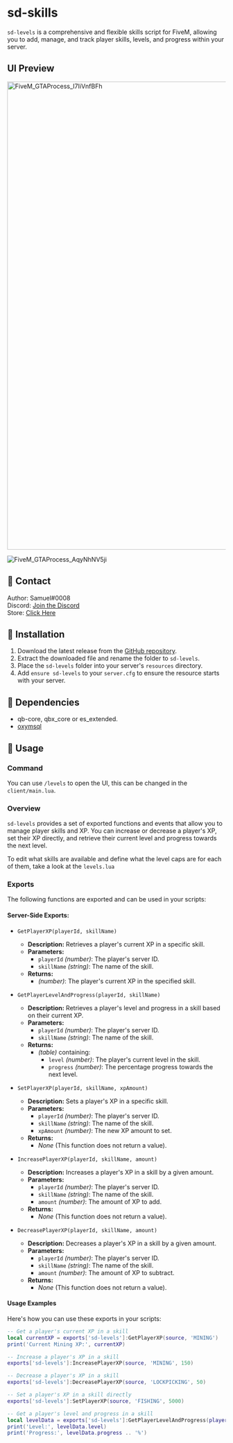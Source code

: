 # sd-skills

`sd-levels` is a comprehensive and flexible skills script for FiveM, allowing you to add, manage, and track player skills, levels, and progress within your server.

## UI Preview
<img width="1920" height="1080" alt="FiveM_GTAProcess_I7IiVnfBFh" src="https://github.com/user-attachments/assets/6ae22600-16cf-40e7-a391-99e8f04a05d9" />

![FiveM_GTAProcess_AqyNhNV5ji](https://github.com/user-attachments/assets/4bef2d5d-b321-4eba-910c-30f66d7e8617)


## 🔔 Contact

Author: Samuel#0008  
Discord: [Join the Discord](https://discord.gg/FzPehMQaBQ)  
Store: [Click Here](https://fivem.samueldev.shop)

## 💾 Installation

1. Download the latest release from the [GitHub repository](https://github.com/Samuels-Development/sd-levels/releases).
2. Extract the downloaded file and rename the folder to `sd-levels`.
3. Place the `sd-levels` folder into your server's `resources` directory.
4. Add `ensure sd-levels` to your `server.cfg` to ensure the resource starts with your server.


## 📖 Dependencies
- qb-core, qbx_core or es_extended.
- [oxymsql](https://github.com/overextended/oxmysql) 

## 📖 Usage

### Command
You can use `/levels` to open the UI, this can be changed in the `client/main.lua`.

### Overview

`sd-levels` provides a set of exported functions and events that allow you to manage player skills and XP. You can increase or decrease a player's XP, set their XP directly, and retrieve their current level and progress towards the next level.

To edit what skills are available and define what the level caps are for each of them, take a look at the `levels.lua`

### Exports

The following functions are exported and can be used in your scripts:

#### **Server-Side Exports:**


 - `GetPlayerXP(playerId, skillName)`
    - **Description:** Retrieves a player's current XP in a specific skill.
    - **Parameters:**
      - `playerId` *(number)*: The player's server ID.
      - `skillName` *(string)*: The name of the skill.
    - **Returns:**
      - *(number)*: The player's current XP in the specified skill.

  - `GetPlayerLevelAndProgress(playerId, skillName)`
    - **Description:** Retrieves a player's level and progress in a skill based on their current XP.
    - **Parameters:**
      - `playerId` *(number)*: The player's server ID.
      - `skillName` *(string)*: The name of the skill.
    - **Returns:**
      - *(table)* containing:
        - `level` *(number)*: The player's current level in the skill.
        - `progress` *(number)*: The percentage progress towards the next level.

  - `SetPlayerXP(playerId, skillName, xpAmount)`
    - **Description:** Sets a player's XP in a specific skill.
    - **Parameters:**
      - `playerId` *(number)*: The player's server ID.
      - `skillName` *(string)*: The name of the skill.
      - `xpAmount` *(number)*: The new XP amount to set.
    - **Returns:**
      - *None* (This function does not return a value).

  - `IncreasePlayerXP(playerId, skillName, amount)`
    - **Description:** Increases a player's XP in a skill by a given amount.
    - **Parameters:**
      - `playerId` *(number)*: The player's server ID.
      - `skillName` *(string)*: The name of the skill.
      - `amount` *(number)*: The amount of XP to add.
    - **Returns:**
      - *None* (This function does not return a value).

  - `DecreasePlayerXP(playerId, skillName, amount)`
    - **Description:** Decreases a player's XP in a skill by a given amount.
    - **Parameters:**
      - `playerId` *(number)*: The player's server ID.
      - `skillName` *(string)*: The name of the skill.
      - `amount` *(number)*: The amount of XP to subtract.
    - **Returns:**
      - *None* (This function does not return a value).


#### Usage Examples

Here's how you can use these exports in your scripts:

```lua
-- Get a player's current XP in a skill
local currentXP = exports['sd-levels']:GetPlayerXP(source, 'MINING')
print('Current Mining XP:', currentXP)

-- Increase a player's XP in a skill
exports['sd-levels']:IncreasePlayerXP(source, 'MINING', 150)

-- Decrease a player's XP in a skill
exports['sd-levels']:DecreasePlayerXP(source, 'LOCKPICKING', 50)

-- Set a player's XP in a skill directly
exports['sd-levels']:SetPlayerXP(source, 'FISHING', 5000)

-- Get a player's level and progress in a skill
local levelData = exports['sd-levels']:GetPlayerLevelAndProgress(playerId, 'CRAFTING')
print('Level:', levelData.level)
print('Progress:', levelData.progress .. '%')

